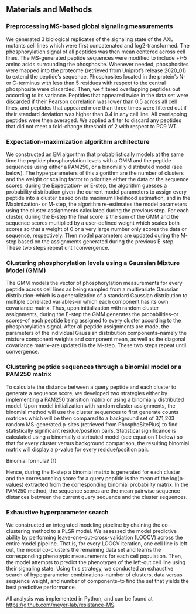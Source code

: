 ## Materials and Methods

### Preprocessing MS-based global signaling measurements
We generated 3 biological replicates of the signaling state of the AXL mutants cell lines which were first concatenated and log2-transformed. The phosphorylation signal of all peptides was then mean centered across cell lines. The MS-generated peptide sequences were modified to include +/-5 amino acids surrounding the phosphosite. Whenever needed, phosphosites were mapped into the proteome (retrieved from Uniprot’s release 2020_01) to extend the peptide’s sequence. Phosphosites located in the protein’s N- or C-terminus with less than 5 residues with respect to the central phosphosite were discarded. Then, we filtered overlapping peptides out according to its variance. Peptides that appeared twice in the data set were discarded if their Pearson correlation was lower than 0.5 across all cell lines, and peptides that appeared more than three times were filtered out if their standard deviation was higher than 0.4 in any cell line. All overlapping peptides were then averaged. We applied a filter to discard any peptides that did not meet a fold-change threshold of 2 with respect to PC9 WT. 

### Expectation-maximization algorithm architecture
We constructed an EM algorithm that probabilistically models at the same time the peptide phosphorylation levels with a GMM and the peptide sequences using either a PAM250, or a binomially distributed model (see below). The hyperparameters of this algorithm are the number of clusters and the weight or scaling factor to prioritize either the data or the sequence scores. during the Expectation- or E-step, the algorithm guesses a probability distribution given the current model parameters to assign every peptide into a cluster based on its maximum likelihood estimation, and in the Maximization- or M-step, the algorithm re-estimates the model parameters using the cluster assignments calculated during the previous step. For each cluster, during the E-step the final score is the sum of the GMM and the sequence scores multiplied by a user-defined weight which scales both scores so that a weight of 0 or a very large number only scores the data or sequence, respectively. Then model parameters are updated during the M-step based on the assignments generated during the previous E-step. These two steps repeat until convergence. 

### Clustering phosphorylation levels using a Gaussian Mixture Model (GMM)
The GMM models the vector of phosphorylation measurements for every peptide across cell lines as being sampled from a multivariate Gaussian distribution–which is a generalization of a standard Gaussian distribution to multiple correlated variables–in which each component has its own covariance matrix. Thus, upon initialization with random cluster assignments, during the E-step the GMM generates the probabilities–or scores–of each peptide being assigned to every cluster according to the phosphorylation signal. After all peptide assignments are made, the parameters of the individual Gaussian distribution components–namely the mixture component weights and component mean, as well as the diagonal covariance matrix–are updated in the M-step. These two steps repeat until convergence. 

### Clustering peptide sequences through a binomial model or a PAM250 matrix
To calculate the distance between a query peptide and each cluster to generate a sequence score, we developed two strategies either by implementing a PAM250 transition matrix or using a binomially distributed model. Upon model initialization with random cluster assignments, the binomial method will use the cluster sequences to first generate counts matrices which will be then compared to a background set of 371,203 random MS-generated p-sites (retrieved from PhosphoSitePlus) to find statistically significant residue/position pairs. Statistical significance is calculated using a binomially distributed model (see equation 1 below) so that for every cluster versus background comparison, the resulting binomial matrix will display a p-value for every residue/position pair.

Binomial formula?                                                                                                   (1) 

Hence, during the E-step a binomial matrix is generated for each cluster and the corresponding score for a query peptide is the mean of the log(p-values) extracted from the corresponding binomial probability matrix. In the PAM250 method, the sequence scores are the mean pairwise sequence distances between the current query sequence and the cluster sequences. 

### Exhaustive hyperparameter search
We constructed an integrated modeling pipeline by chaining the co-clustering method to a PLSR model. We assessed the model predictive ability by performing leave-one-out-cross-validation (LOOCV) across the entire model pipeline. That is, for every LOOCV iteration, one cell line is left out, the model co-clusters the remaining data set and learns the corresponding phenotypic measurements for each cell population. Then, the model attempts to predict the phenotypes of the left-out cell line using their signaling state. Using this strategy, we conducted an exhaustive search of hyperparameter combinations–number of clusters, data versus sequence weight, and number of components–to find the set that yields the best predictive performance. 


All analysis was implemented in Python, and can be found at <https://github.com/meyer-lab/resistance-MS>.
